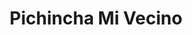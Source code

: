 ---
title: "Pichincha Mi Vecino"
url: /quito/pichincha-mi-vecino-bartolome-de-las-casas/
shop: Allgemein
---